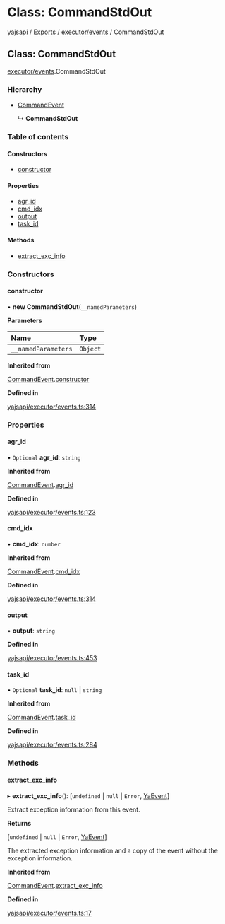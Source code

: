 # Class: CommandStdOut

[yajsapi](../yajsapi.md) / [Exports](../modules/) / [executor/events](../modules/executor_events.md) / CommandStdOut

## Class: CommandStdOut

[executor/events](../modules/executor_events.md).CommandStdOut

### Hierarchy

* [CommandEvent](executor_events.commandevent.md)

  ↳ **CommandStdOut**

### Table of contents

#### Constructors

* [constructor](executor_events.commandstdout.md#constructor)

#### Properties

* [agr\_id](executor_events.commandstdout.md#agr_id)
* [cmd\_idx](executor_events.commandstdout.md#cmd_idx)
* [output](executor_events.commandstdout.md#output)
* [task\_id](executor_events.commandstdout.md#task_id)

#### Methods

* [extract\_exc\_info](executor_events.commandstdout.md#extract_exc_info)

### Constructors

#### constructor

• **new CommandStdOut**\(`__namedParameters`\)

**Parameters**

| Name | Type |
| :--- | :--- |
| `__namedParameters` | `Object` |

**Inherited from**

[CommandEvent](executor_events.commandevent.md).[constructor](executor_events.commandevent.md#constructor)

**Defined in**

[yajsapi/executor/events.ts:314](https://github.com/golemfactory/yajsapi/blob/8f42a91/yajsapi/executor/events.ts#L314)

### Properties

#### agr\_id

• `Optional` **agr\_id**: `string`

**Inherited from**

[CommandEvent](executor_events.commandevent.md).[agr\_id](executor_events.commandevent.md#agr_id)

**Defined in**

[yajsapi/executor/events.ts:123](https://github.com/golemfactory/yajsapi/blob/8f42a91/yajsapi/executor/events.ts#L123)

#### cmd\_idx

• **cmd\_idx**: `number`

**Inherited from**

[CommandEvent](executor_events.commandevent.md).[cmd\_idx](executor_events.commandevent.md#cmd_idx)

**Defined in**

[yajsapi/executor/events.ts:314](https://github.com/golemfactory/yajsapi/blob/8f42a91/yajsapi/executor/events.ts#L314)

#### output

• **output**: `string`

**Defined in**

[yajsapi/executor/events.ts:453](https://github.com/golemfactory/yajsapi/blob/8f42a91/yajsapi/executor/events.ts#L453)

#### task\_id

• `Optional` **task\_id**: `null` \| `string`

**Inherited from**

[CommandEvent](executor_events.commandevent.md).[task\_id](executor_events.commandevent.md#task_id)

**Defined in**

[yajsapi/executor/events.ts:284](https://github.com/golemfactory/yajsapi/blob/8f42a91/yajsapi/executor/events.ts#L284)

### Methods

#### extract\_exc\_info

▸ **extract\_exc\_info**\(\): \[`undefined` \| `null` \| `Error`, [YaEvent](executor_events.yaevent.md)\]

Extract exception information from this event.

**Returns**

\[`undefined` \| `null` \| `Error`, [YaEvent](executor_events.yaevent.md)\]

The extracted exception information and a copy of the event without the exception information.

**Inherited from**

[CommandEvent](executor_events.commandevent.md).[extract\_exc\_info](executor_events.commandevent.md#extract_exc_info)

**Defined in**

[yajsapi/executor/events.ts:17](https://github.com/golemfactory/yajsapi/blob/8f42a91/yajsapi/executor/events.ts#L17)

